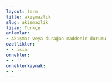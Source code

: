 ```yaml
---
layout: term
title: akışmazlık
slug: akismazlik
lisan: Türkçe
anlamlar:
- Akışmaz veya durağan maddenin durumu
ozellikler:
- - isim
ornekler:
- - ''
orneklerkaynak:
- - ''
---
```

